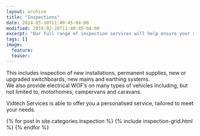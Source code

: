 ```yaml
---
layout: archive
title: "Inspections"
date: 2014-05-30T11:40:45-04:00
modified: 2019-02-28T11:40:45-04:00
excerpt: "Our full range of inspection services will help ensure your safety and compliance."
tags: []
image:
  feature:
  teaser:
---
```

This includes inspection of new installations, permanent supplies, new or upgraded switchboards, new mains and earthing systems.  
We also provide electrical WOF’s on many types of vehicles including, but not limited to, motorhomes, campervans and caravans.

Vidtech Services is able to offer you a personalised service, tailored to meet your needs.

<div class="tiles">
{% for post in site.categories.inspection %}
  {% include inspection-grid.html %}
{% endfor %}
</div><!-- /.tiles -->
